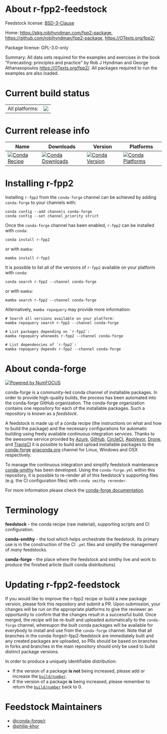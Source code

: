About r-fpp2-feedstock
======================

Feedstock license: [BSD-3-Clause](https://github.com/conda-forge/r-fpp2-feedstock/blob/main/LICENSE.txt)

Home: https://pkg.robjhyndman.com/fpp2-package, https://github.com/robjhyndman/fpp2-package, https://OTexts.org/fpp2/

Package license: GPL-3.0-only

Summary: All data sets required for the examples and exercises  in the book "Forecasting: principles and practice"  by Rob J Hyndman and George Athanasopoulos <https://OTexts.org/fpp2/>.  All packages required to run the examples are also loaded.

Current build status
====================


<table><tr><td>All platforms:</td>
    <td>
      <a href="https://dev.azure.com/conda-forge/feedstock-builds/_build/latest?definitionId=2399&branchName=main">
        <img src="https://dev.azure.com/conda-forge/feedstock-builds/_apis/build/status/r-fpp2-feedstock?branchName=main">
      </a>
    </td>
  </tr>
</table>

Current release info
====================

| Name | Downloads | Version | Platforms |
| --- | --- | --- | --- |
| [![Conda Recipe](https://img.shields.io/badge/recipe-r--fpp2-green.svg)](https://anaconda.org/conda-forge/r-fpp2) | [![Conda Downloads](https://img.shields.io/conda/dn/conda-forge/r-fpp2.svg)](https://anaconda.org/conda-forge/r-fpp2) | [![Conda Version](https://img.shields.io/conda/vn/conda-forge/r-fpp2.svg)](https://anaconda.org/conda-forge/r-fpp2) | [![Conda Platforms](https://img.shields.io/conda/pn/conda-forge/r-fpp2.svg)](https://anaconda.org/conda-forge/r-fpp2) |

Installing r-fpp2
=================

Installing `r-fpp2` from the `conda-forge` channel can be achieved by adding `conda-forge` to your channels with:

```
conda config --add channels conda-forge
conda config --set channel_priority strict
```

Once the `conda-forge` channel has been enabled, `r-fpp2` can be installed with `conda`:

```
conda install r-fpp2
```

or with `mamba`:

```
mamba install r-fpp2
```

It is possible to list all of the versions of `r-fpp2` available on your platform with `conda`:

```
conda search r-fpp2 --channel conda-forge
```

or with `mamba`:

```
mamba search r-fpp2 --channel conda-forge
```

Alternatively, `mamba repoquery` may provide more information:

```
# Search all versions available on your platform:
mamba repoquery search r-fpp2 --channel conda-forge

# List packages depending on `r-fpp2`:
mamba repoquery whoneeds r-fpp2 --channel conda-forge

# List dependencies of `r-fpp2`:
mamba repoquery depends r-fpp2 --channel conda-forge
```


About conda-forge
=================

[![Powered by
NumFOCUS](https://img.shields.io/badge/powered%20by-NumFOCUS-orange.svg?style=flat&colorA=E1523D&colorB=007D8A)](https://numfocus.org)

conda-forge is a community-led conda channel of installable packages.
In order to provide high-quality builds, the process has been automated into the
conda-forge GitHub organization. The conda-forge organization contains one repository
for each of the installable packages. Such a repository is known as a *feedstock*.

A feedstock is made up of a conda recipe (the instructions on what and how to build
the package) and the necessary configurations for automatic building using freely
available continuous integration services. Thanks to the awesome service provided by
[Azure](https://azure.microsoft.com/en-us/services/devops/), [GitHub](https://github.com/),
[CircleCI](https://circleci.com/), [AppVeyor](https://www.appveyor.com/),
[Drone](https://cloud.drone.io/welcome), and [TravisCI](https://travis-ci.com/)
it is possible to build and upload installable packages to the
[conda-forge](https://anaconda.org/conda-forge) [anaconda.org](https://anaconda.org/)
channel for Linux, Windows and OSX respectively.

To manage the continuous integration and simplify feedstock maintenance
[conda-smithy](https://github.com/conda-forge/conda-smithy) has been developed.
Using the ``conda-forge.yml`` within this repository, it is possible to re-render all of
this feedstock's supporting files (e.g. the CI configuration files) with ``conda smithy rerender``.

For more information please check the [conda-forge documentation](https://conda-forge.org/docs/).

Terminology
===========

**feedstock** - the conda recipe (raw material), supporting scripts and CI configuration.

**conda-smithy** - the tool which helps orchestrate the feedstock.
                   Its primary use is in the construction of the CI ``.yml`` files
                   and simplify the management of *many* feedstocks.

**conda-forge** - the place where the feedstock and smithy live and work to
                  produce the finished article (built conda distributions)


Updating r-fpp2-feedstock
=========================

If you would like to improve the r-fpp2 recipe or build a new
package version, please fork this repository and submit a PR. Upon submission,
your changes will be run on the appropriate platforms to give the reviewer an
opportunity to confirm that the changes result in a successful build. Once
merged, the recipe will be re-built and uploaded automatically to the
`conda-forge` channel, whereupon the built conda packages will be available for
everybody to install and use from the `conda-forge` channel.
Note that all branches in the conda-forge/r-fpp2-feedstock are
immediately built and any created packages are uploaded, so PRs should be based
on branches in forks and branches in the main repository should only be used to
build distinct package versions.

In order to produce a uniquely identifiable distribution:
 * If the version of a package **is not** being increased, please add or increase
   the [``build/number``](https://docs.conda.io/projects/conda-build/en/latest/resources/define-metadata.html#build-number-and-string).
 * If the version of a package **is** being increased, please remember to return
   the [``build/number``](https://docs.conda.io/projects/conda-build/en/latest/resources/define-metadata.html#build-number-and-string)
   back to 0.

Feedstock Maintainers
=====================

* [@conda-forge/r](https://github.com/conda-forge/r/)
* [@philip-khor](https://github.com/philip-khor/)

